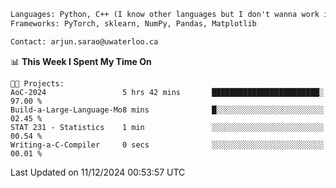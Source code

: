 ```txt
Languages: Python, C++ (I know other languages but I don't wanna work in em)
Frameworks: PyTorch, sklearn, NumPy, Pandas, Matplotlib

Contact: arjun.sarao@uwaterloo.ca
```

<!--START_SECTION:waka-->
📊 **This Week I Spent My Time On** 

```text
🐱‍💻 Projects: 
AoC-2024                 5 hrs 42 mins       ████████████████████████░   97.00 % 
Build-a-Large-Language-Mo8 mins              █░░░░░░░░░░░░░░░░░░░░░░░░   02.45 % 
STAT 231 - Statistics    1 min               ░░░░░░░░░░░░░░░░░░░░░░░░░   00.54 % 
Writing-a-C-Compiler     0 secs              ░░░░░░░░░░░░░░░░░░░░░░░░░   00.01 % 
```


 Last Updated on 11/12/2024 00:53:57 UTC
<!--END_SECTION:waka-->
